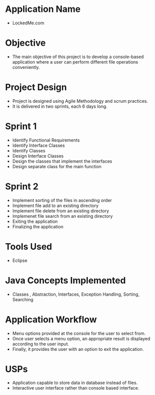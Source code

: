 # Application Name
 * LockedMe.com
 
# Objective
 * The main objective of this project is to develop a console-based application where a user can perform 
 different file operations conveniently.
 
# Project Design
 * Project is designed using Agile Methodology and scrum practices.
 * It is delivered in two sprints, each 6 days long.
 
# Sprint 1
* Identify Functional Requirements
* Identify Interface Classes
* Identify Classes
* Design Interface Classes
* Design the classes that implement the interfaces
* Design separate class for the main function

# Sprint 2
* Implement sorting of the files in ascending order
* Implement file add to an existing directory
* Implement file delete from an existing directory
* Implemenet file search from an existing directory
* Exiting the application
* Finalizing the application

# Tools Used
 * Eclipse 
 
# Java Concepts Implemented
 * Classes , Abstraction, Interfaces, Exception Handling, Sorting, Searching
# Application Workflow
* Menu options provided at the console for the user to select from.
* Once user selects a menu option, an appropriate result is displayed according to the user input.
* Finally, it provides the user with an option to exit the application.

# USPs
* Application capable to store data in database instead of files.
* Interactive user interface rather than console based interface.

